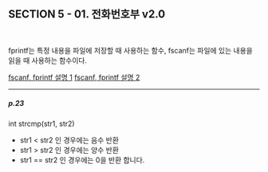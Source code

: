 ## SECTION 5 - 01. 전화번호부 v2.0

<Br>

fprintf는 특정 내용을 파일에 저장할 때 사용하는 함수,
fscanf는 파일에 있는 내용을 읽을 때 사용하는 함수이다.

[fscanf, fprintf 설명 1](https://jynote.net/entry/C%EC%96%B8%EC%96%B4-%EA%B0%95%EC%A2%8C-%ED%95%A8%EC%88%98-fprintf%EC%99%80-fscanf%EC%9D%98-%EA%B0%9C%EB%85%90%EB%B6%80%ED%84%B0-%EC%98%88%EC%A0%9C-%EC%86%8C%EC%8A%A4%EA%B9%8C%EC%A7%80-%EB%AA%A8%EB%93%A0-%EA%B2%83-%EC%B4%9D%EB%A7%9D%EB%9D%BC)
[fscanf, fprintf 설명 2](https://haruhiism.tistory.com/30)

---

##### p.23

int strcmp(str1, str2)

- str1 < str2 인 경우에는 음수 반환
- str1 > str2 인 경우에는 양수 반환
- str1 == str2 인 경우에는 0을 반환 합니다.
